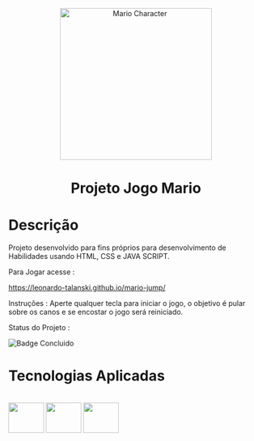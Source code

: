 <p align="center">
<img src="https://static.wikia.nocookie.net/p__/images/c/cb/Mario_Artwork.png/revision/latest?cb=20160425012634&path-prefix=protagonist" width="300" alt="Mario Character">
</p>

<h1 align="center"> Projeto Jogo Mario</h1>

# Descrição

Projeto desenvolvido para fins próprios para desenvolvimento de Habilidades usando HTML, CSS e JAVA SCRIPT.

Para Jogar acesse : 

https://leonardo-talanski.github.io/mario-jump/

Instruções : Aperte qualquer tecla para iniciar o jogo, o objetivo é pular sobre os canos e se encostar o jogo será reiniciado.

Status do Projeto :

![Badge Concluido](http://img.shields.io/static/v1?label=STATUS&message=CONCLUIDO&color=GREEN&style=for-the-badge)

# Tecnologias Aplicadas

<div style="display: inline_block"><br>
  <img align="center" height="60" width="70" src="https://cdn.jsdelivr.net/gh/devicons/devicon/icons/html5/html5-plain-wordmark.svg" />
  <img align="center" height="60" width="70" src="https://cdn.jsdelivr.net/gh/devicons/devicon/icons/css3/css3-plain-wordmark.svg" />  
  <img align="center" height="60" width="70" src="https://cdn.jsdelivr.net/gh/devicons/devicon/icons/javascript/javascript-original.svg" />
